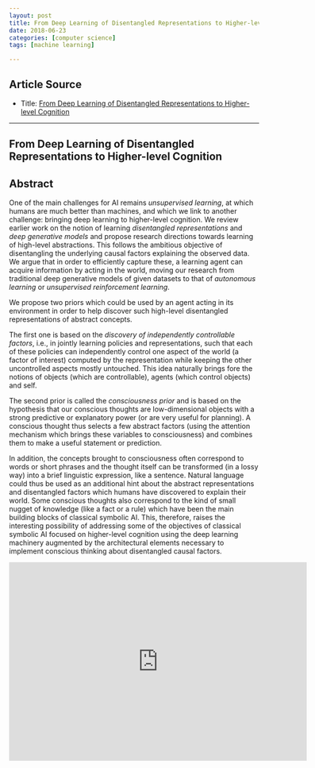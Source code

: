 ```yaml
---
layout: post
title: From Deep Learning of Disentangled Representations to Higher-level Cognition
date: 2018-06-23
categories: [computer science]
tags: [machine learning]

---
```


## Article Source
* Title: [From Deep Learning of Disentangled Representations to Higher-level Cognition](https://www.youtube.com/watch?v=Yr1mOzC93xs&index=8&list=PLD7HFcN7LXRdF6EcEFmrXGo4pngaR4Z_p)

---


## From Deep Learning of Disentangled Representations to Higher-level Cognition

## Abstract

One of the main challenges for AI remains *unsupervised learning*, at which humans are much better than machines, and which we link to another challenge: bringing deep learning to higher-level cognition. We review earlier work on the notion of learning *disentangled representations* and *deep generative models* and propose research directions towards learning of high-level abstractions. This follows the ambitious objective of disentangling the underlying causal factors explaining the observed data. We argue that in order to efficiently capture these, a learning agent can acquire information by acting in the world, moving our research from traditional deep generative models of given datasets to that of *autonomous learning* or *unsupervised reinforcement learning*. 

We propose two priors which could be used by an agent acting in its environment in order to help discover such high-level disentangled representations of abstract concepts. 

The first one is based on the *discovery of independently controllable factors*, i.e., in jointly learning policies and representations, such that each of these policies can independently control one aspect of the world (a factor of interest) computed by the representation while keeping the other uncontrolled aspects mostly untouched. This idea naturally brings fore the notions of objects (which are controllable), agents (which control objects) and self. 

The second prior is called the *consciousness prior* and is based on the hypothesis that our conscious thoughts are low-dimensional objects with a strong predictive or explanatory power (or are very useful for planning). A conscious thought thus selects a few abstract factors (using the attention mechanism which brings these variables to consciousness) and combines them to make a useful statement or prediction. 

In addition, the concepts brought to consciousness often correspond to words or short phrases and the thought itself can be transformed (in a lossy way) into a brief linguistic expression, like a sentence. Natural language could thus be used as an additional hint about the abstract representations and disentangled factors which humans have discovered to explain their world. Some conscious thoughts also correspond to the kind of small nugget of knowledge (like a fact or a rule) which have been the main building blocks of classical symbolic AI. This, therefore, raises the interesting possibility of addressing some of the objectives of classical symbolic AI focused on higher-level cognition using the deep learning machinery augmented by the architectural elements necessary to implement conscious thinking about disentangled causal factors.


<iframe width="600" height="400" src="https://www.youtube.com/embed/Yr1mOzC93xs" frameborder="0" allow="autoplay; encrypted-media" allowfullscreen></iframe>
